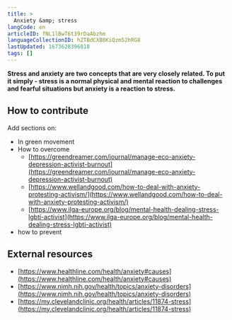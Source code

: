 ```yaml
---
title: >
  Anxiety &amp; stress
langCode: en
articleID: fNL1lBwT6t39rDaAbzhm
languageCollectionID: hZTBdCXB8KiQzm52hRG8
lastUpdated: 1673628396818
tags: []
---
```


**Stress and anxiety are two concepts that are very closely related. To put it simply - stress is a normal physical and mental reaction to challenges and fearful situations but anxiety is a reaction to stress.**

## **How to contribute**

Add sections on:

-   In green movement
-   How to overcome
    -   [https://greendreamer.com/journal/manage-eco-anxiety-depression-activist-burnout](https://greendreamer.com/journal/manage-eco-anxiety-depression-activist-burnout)
    -   [https://www.wellandgood.com/how-to-deal-with-anxiety-protesting-activism/](https://www.wellandgood.com/how-to-deal-with-anxiety-protesting-activism/)
    -   [https://www.ilga-europe.org/blog/mental-health-dealing-stress-lgbti-activist](https://www.ilga-europe.org/blog/mental-health-dealing-stress-lgbti-activist)
-   how to prevent

## External resources

-   [https://www.healthline.com/health/anxiety#causes](https://www.healthline.com/health/anxiety#causes)
-   [https://www.nimh.nih.gov/health/topics/anxiety-disorders](https://www.nimh.nih.gov/health/topics/anxiety-disorders)
-   [https://my.clevelandclinic.org/health/articles/11874-stress](https://my.clevelandclinic.org/health/articles/11874-stress)